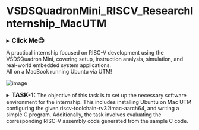 # VSDSQuadronMini_RISCV_ResearchInternship_MacUTM
<details>
  <summary><big><b>Click Me😊</b></big></summary>
  <p>Hiii! I'm Galvin Benson<br>Email ID: galvin.benson@gmail.com<br>GitHub Profile: https://github.com/galvin-benson<br>LinkedIn Profile: www.linkedin.com/in/galvin-benson

</p>
</details>


A practical internship focused on RISC-V development using the VSDSQuadron Mini, covering setup, instruction analysis, simulation, and real-world embedded system applications.<br>
All on a MacBook running Ubuntu via UTM!

![image](https://github.com/user-attachments/assets/0f0091ae-8a07-4903-ac24-8c1342084913)
<details>
<summary><big><b>TASK-1: </b></big>The objective of this task is to set up the necessary software environment for the internship. This includes installing Ubuntu on Mac UTM configuring the given riscv-toolchain-rv32imac-aarch64, and writing a simple C program. Additionally, the task involves evaluating the corresponding RISC-V assembly code generated from the sample C code. </summary>
<img width="810" alt="Screenshot 2025-02-26 at 11 37 34 PM" src="https://github.com/user-attachments/assets/7d60cb73-01ef-47b8-affe-5ab86f572497" />
<h3>Step:1 Setup of RISCV toolchain</h3>
<p>Extract the toolchain</p>
  
![image](https://github.com/user-attachments/assets/ce30157a-4a39-4574-80df-b674314f8d67)

![image](https://github.com/user-attachments/assets/5a7f5595-db06-48ae-bce2-1955123ab8f4)

<p>Add the path</p>

```plaintext
$ echo 'export PATH=/opt/riscv/bin:$PATH' >> ~/.zshrc
$ source ~/.zshrc
```

![image](https://github.com/user-attachments/assets/ffad5d86-e5ed-4280-9c62-d651ac65d3e5)


<h3>Step:2 Create a sample C code</h3>

<p>Create a new C file and write a basic code for compilation</p>

```plaintext
$ nano sum1ton.c
```

![image](https://github.com/user-attachments/assets/a29ef179-5705-4f01-8106-2c5dfc13aefd)


<h3>Step:3 Compile the C Code with basic GCC Compiler</h3>
<p>After writing a basic C code, compile the C code</p>

```plaintext
$ gcc sum1ton.c
```

<p>Now, Run the compiled C code</p>

```plaintext
$ ./a.out
```

![image](https://github.com/user-attachments/assets/51b2a9f7-f643-41ee-ba8a-89916f620096)

<h3>Step:4 Compile the C Code with RISC-V Compiler</h3>
<p>Compilation of the C code using RISC-V compiler:</p>

```plaintext
$ riscv32-unknown-elf-gcc -o hello_riscv.elf hello.c
$ spike --isa=rv32imac /opt/riscv/riscv32-unknown-elf/bin/pk  sum1ton_riscv.elf
```

![image](https://github.com/user-attachments/assets/d51ef008-a2ee-40a4-8fce-1bc9b1b25ac7)

<h3>Step 5: Display The Assembly Code</h3>
<p>To Display the optimized assembly code for the main function:</p>

```plaintext
$ riscv32-unknown-elf-objdump -d -S sum1ton_riscv.elf | less
```

![image](https://github.com/user-attachments/assets/7ead31ba-49a7-48aa-a415-26a54e1d9c6d)

</details>
